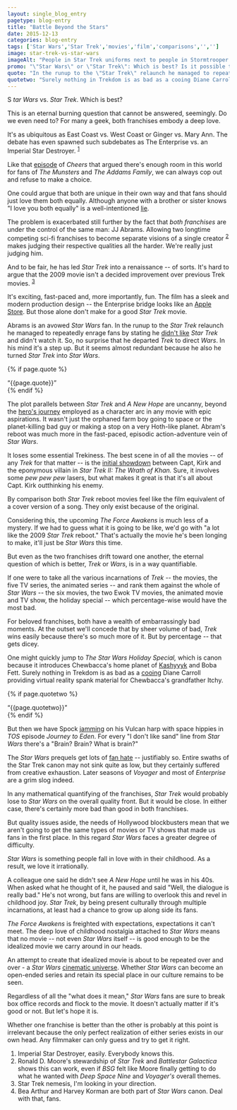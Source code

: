 ```yaml
---
layout: single_blog_entry
pagetype: blog-entry
title: "Battle Beyond the Stars"
date: 2015-12-13
categories: blog-entry
tags: ['Star Wars','Star Trek','movies','film','comparisons','','']
image: star-trek-vs-star-wars
imageAlt: "People in Star Trek uniforms next to people in Stormtrooper costumes."
promo: "\"Star Wars\" or \"Star Trek\": Which is best? Is it possible to even know?"
quote: "In the runup to the \"Star Trek\" relaunch he managed to repeatedly enrage fans by stating he didn't like \"Star Trek\" and didn't watch it."
quotetwo: "Surely nothing in Trekdom is as bad as a cooing Diane Carroll providing virtual reality spank material for Chewbacca\'s grandfather Itchy."
---  
```

S _tar Wars_ vs. _Star Trek_. Which is best?

This is an eternal burning question that cannot be answered, seemingly. Do we even need to? For many a geek, both franchises embody a deep love.

It's as ubiquitous as East Coast vs. West Coast or Ginger vs. Mary Ann. The debate has even spawned such subdebates as The Enterprise vs. an Imperial Star Destroyer. <sup>[1][1]</sup>

Like that [episode][5] of _Cheers_ that argued there's enough room in this world for fans of _The Munsters_ and _The Addams Family_, we can always cop out and refuse to make a choice.

One could argue that both are unique in their own way and that fans should just love them both equally. Although anyone with a brother or sister knows "I love you both equally" is a well-intentioned [lie][6].

The problem is exacerbated still further by the fact that _both franchises_ are under the control of the same man: JJ Abrams. Allowing two longtime competing sci-fi franchises to become separate visions of a single creator <sup>[2][2]</sup> makes judging their respective qualities all the harder. We're really just judging him.

And to be fair, he has led _Star Trek_ into a renaissance -- of sorts. It's hard to argue that the 2009 movie isn't a decided improvement over previous Trek movies. <sup>[3][3]</sup>

It's exciting, fast-paced and, more importantly, fun. The film has a sleek and modern production design -- the Enterprise bridge looks like an [Apple Store][7]. But those alone don't make for a good _Star Trek_ movie.

Abrams is an avowed _Star Wars_ fan. In the runup to the _Star Trek_ relaunch he managed to repeatedly enrage fans by stating he [didn't like][8] _Star Trek_ and didn't watch it. So, no surprise that he departed _Trek_ to direct _Wars_. In his mind it's a step up. But it seems almost redundant because he also he turned _Star Trek_ into _Star Wars_.

{% if page.quote %}
  <aside class="blog-pullquote">
  <q>{{page.quote}}</q>
  </aside>
{% endif %}

The plot parallels between _Star Trek_ and _A New Hope_ are uncanny, beyond the [hero's journey][9] employed as a character arc in any movie with epic aspirations. It wasn't just the orphaned farm boy going to space or the planet-killing bad guy or making a stop on a very Hoth-like planet. Abram's reboot was much more in the fast-paced, episodic action-adventure vein of _Star Wars_.

It loses some essential Trekiness. The best scene in of all the movies -- of any _Trek_ for that matter -- is the [initial showdown][15] between Capt, Kirk and the eponymous villain in _Star Trek II: The Wrath of Khan._ Sure, it involves some _pew pew pew_ lasers, but what makes it great is that it's all about Capt. Kirk outthinking his enemy.

By comparison both _Star Trek_ reboot movies feel like the film equivalent of a cover version of a song. They only exist because of the original.

Considering this, the upcoming _The Force Awakens_ is much less of a mystery. If we had to guess what it is going to be like, we'd go with "a lot like the 2009 _Star Trek_ reboot." That's actually the movie he's been longing to make, it'll just be _Star Wars_ this time.

But even as the two franchises drift toward one another, the eternal question of which is better, _Trek_ or _Wars_, is in a way quantifiable.  

If one were to take all the various incarnations of _Trek_ -- the movies, the five TV series, the animated series -- and rank them against the whole of _Star Wars_ -- the six movies, the two Ewok TV movies, the animated movie and TV show, the holiday special -- which percentage-wise would have the most bad.

For beloved franchises, both have a wealth of embarrassingly bad moments. At the outset we'll concede that by sheer volume of bad, _Trek_ wins easily because there's so much more of it. But by percentage -- that gets dicey.

One might quickly jump to _The Star Wars Holiday Special,_ which is canon because it introduces Chewbacca's home planet of [Kashyyyk][11] and Boba Fett. Surely nothing in Trekdom is as bad as a [cooing][10] Diane Carroll providing virtual reality spank material for Chewbacca's grandfather Itchy.

{% if page.quotetwo %}
  <aside class="blog-pullquote">
  <q>{{page.quotetwo}}</q>
  </aside>
{% endif %}

But then we have Spock [jamming][12] on his Vulcan harp with space hippies in _TOS_ episode _Journey to Eden_. For every "I don't like sand" line from _Star Wars_ there's a "Brain? Brain? What is brain?"

The _Star Wars_ prequels get lots of [fan hate][13] -- justifiably so. Entire swaths of the Star Trek canon may not sink quite as low, but they certainly suffered from creative exhaustion. Later seasons of _Voyager_ and most of _Enterprise_ are a grim slog indeed.

In any mathematical quantifying of the franchises, _Star Trek_ would probably lose to _Star Wars_ on the overall quality front. But it would be close. In either case, there's certainly more bad than good in both franchises.

But quality issues aside, the needs of Hollywood blockbusters mean that we aren't going to get the same types of movies or TV shows that made us fans in the first place. In this regard _Star Wars_ faces a greater degree of difficulty.

_Star Wars_ is something people fall in love with in their childhood. As a result, we love it irrationally.

A colleague one said he didn't see _A New Hope_ until he was in his 40s. When asked what he thought of it, he paused and said "Well, the dialogue is really bad." He's not wrong, but fans are willing to overlook this and revel in childhood joy. _Star Trek_, by being present culturally through multiple incarnations, at least had a chance to grow up along side its fans.

_The Force Awakens_ is freighted with expectations, expectations it can't meet. The deep love of childhood nostalgia attached to _Star Wars_ means that no movie -- not even _Star Wars_ itself -- is good enough to be the idealized movie we carry around in our heads.

An attempt to create that idealized movie is about to be repeated over and over - a _Star Wars_ [cinematic universe][14]. Whether  _Star Wars_ can become an open-ended series and retain its special place in our culture remains to be seen.

Regardless of all the "what does it mean," _Star Wars_ fans are sure to break box office records and flock to the movie. It doesn't actually matter if it's good or not. But let's hope it is.

Whether one franchise is better than the other is probably at this point is irrelevant because the only perfect realization of either series exists in our own head. Any filmmaker can only guess and try to get it right.


1. <span id="footnote-one-sw-st"></span>Imperial Star Destroyer, easily. Everybody knows this.
2. <span id="footnote-two-sw-st"></span>Ronald D. Moore's stewardship of _Star Trek_ and _Battlestar Galactica_ shows this can work, even if _BSG_ felt like Moore finally getting to do what he wanted with _Deep Space Nine_ and _Voyager's_ overall themes.
3. <span id="footnote-three-sw-st"></span>Star Trek nemesis, I'm looking in your direction.
4. <span id="footnote-four-sw-st"></span> Bea Arthur and Harvey Korman are both part of _Star Wars_ canon. Deal with that, fans.


[1]:#footnote-one-sw-st
[2]:#footnote-two-sw-st
[3]:#footnote-three-sw-st
[4]:#footnote-four-sw-st
[5]:http://www.imdb.com/title/tt0539770/
[6]:http://www.huffingtonpost.com/entry/parents-biased-toward-first-child_55a3d771e4b0b8145f730667
[7]:http://www.buro247.com/images/fifthavenue_gallery_image4.jpg
[8]:https://www.yahoo.com/movies/bp/j-j-abrams-star-trek-too-philosophical-192548775.html
[9]:https://en.wikipedia.org/wiki/Monomyth
[10]:https://www.youtube.com/watch?v=_CRTow8hFvM&t=2m16s
[11]:http://starwars.wikia.com/wiki/Kashyyyk
[12]:https://www.youtube.com/watch?v=OptLgGtZ9_E
[13]:http://peoplevsgeorge.com/
[14]:http://www.wired.com/2015/11/building-the-star-wars-universe/
[15]:https://www.youtube.com/watch?v=WCpYqWAIwFA
